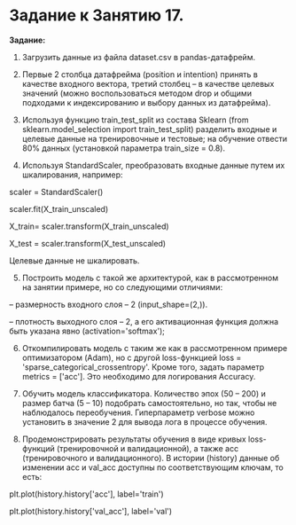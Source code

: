 # Задание к Занятию 17.

**Задание:**

1. Загрузить данные из файла dataset.csv в pandas-датафрейм.

2. Первые 2 столбца датафрейма (position и intention) принять в качестве входного вектора, третий столбец – в качестве целевых значений (можно воспользоваться методом drop и общими подходами к индексированию и выбору данных из датафрейма).

3. Используя функцию train_test_split из состава Sklearn (from sklearn.model_selection import train_test_split) разделить входные и целевые данные на тренировочные и тестовые; на обучение отвести 80% данных (установкой параметра train_size = 0.8).

4. Используя StandardScaler, преобразовать входные данные путем их шкалирования, например:

scaler = StandardScaler()

scaler.fit(X_train_unscaled)

X_train= scaler.transform(X_train_unscaled)

X_test = scaler.transform(X_test_unscaled)

Целевые данные не шкалировать.

5. Построить модель с такой же архитектурой, как в рассмотренном на занятии примере, но со следующими отличиями:

– размерность входного слоя – 2 (input_shape=(2,)).

– плотность выходного слоя – 2, а его активационная функция должна быть указана явно (activation='softmax');

6. Откомпилировать модель с таким же как в рассмотренном примере оптимизатором (Adam), но с другой loss-функцией loss = 'sparse_categorical_crossentropy'. Кроме того, задать параметр metrics = ['acc']. Это необходимо для логирования Accuracy.

7. Обучить модель классификатора. Количество эпох (50 – 200) и размер батча (5 – 10) подобрать самостоятельно, но так, чтобы не наблюдалось переобучения. Гиперпараметр verbose можно установить в значение 2 для вывода лога в процессе обучения.

8. Продемонстрировать результаты обучения в виде кривых loss-функций (тренировочной и валидационной), а также acc (тренировочного и валидационного). В истории (history) данные об изменении acc и val_acc доступны по соответствующим ключам, то есть:

plt.plot(history.history['acc'], label='train')

plt.plot(history.history['val_acc'], label='val')




